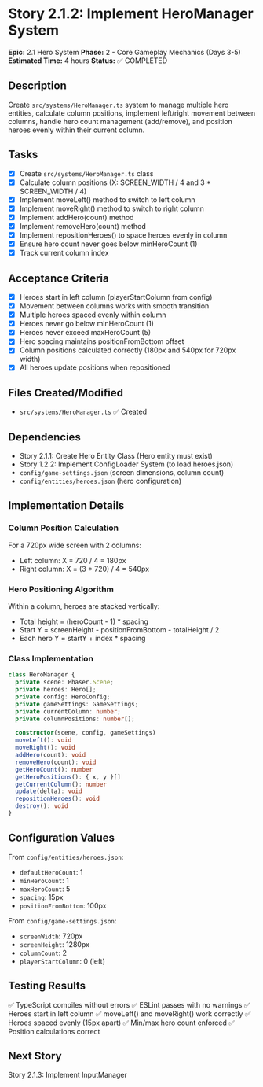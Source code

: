 # Story 2.1.2: Implement HeroManager System

**Epic:** 2.1 Hero System
**Phase:** 2 - Core Gameplay Mechanics (Days 3-5)
**Estimated Time:** 4 hours
**Status:** ✅ COMPLETED

## Description
Create `src/systems/HeroManager.ts` system to manage multiple hero entities, calculate column positions, implement left/right movement between columns, handle hero count management (add/remove), and position heroes evenly within their current column.

## Tasks
- [x] Create `src/systems/HeroManager.ts` class
- [x] Calculate column positions (X: SCREEN_WIDTH / 4 and 3 * SCREEN_WIDTH / 4)
- [x] Implement moveLeft() method to switch to left column
- [x] Implement moveRight() method to switch to right column
- [x] Implement addHero(count) method
- [x] Implement removeHero(count) method
- [x] Implement repositionHeroes() to space heroes evenly in column
- [x] Ensure hero count never goes below minHeroCount (1)
- [x] Track current column index

## Acceptance Criteria
- [x] Heroes start in left column (playerStartColumn from config)
- [x] Movement between columns works with smooth transition
- [x] Multiple heroes spaced evenly within column
- [x] Heroes never go below minHeroCount (1)
- [x] Heroes never exceed maxHeroCount (5)
- [x] Hero spacing maintains positionFromBottom offset
- [x] Column positions calculated correctly (180px and 540px for 720px width)
- [x] All heroes update positions when repositioned

## Files Created/Modified
- `src/systems/HeroManager.ts` ✅ Created

## Dependencies
- Story 2.1.1: Create Hero Entity Class (Hero entity must exist)
- Story 1.2.2: Implement ConfigLoader System (to load heroes.json)
- `config/game-settings.json` (screen dimensions, column count)
- `config/entities/heroes.json` (hero configuration)

## Implementation Details

### Column Position Calculation
For a 720px wide screen with 2 columns:
- Left column: X = 720 / 4 = 180px
- Right column: X = (3 * 720) / 4 = 540px

### Hero Positioning Algorithm
Within a column, heroes are stacked vertically:
- Total height = (heroCount - 1) * spacing
- Start Y = screenHeight - positionFromBottom - totalHeight / 2
- Each hero Y = startY + index * spacing

### Class Implementation
```typescript
class HeroManager {
  private scene: Phaser.Scene;
  private heroes: Hero[];
  private config: HeroConfig;
  private gameSettings: GameSettings;
  private currentColumn: number;
  private columnPositions: number[];

  constructor(scene, config, gameSettings)
  moveLeft(): void
  moveRight(): void
  addHero(count): void
  removeHero(count): void
  getHeroCount(): number
  getHeroPositions(): { x, y }[]
  getCurrentColumn(): number
  update(delta): void
  repositionHeroes(): void
  destroy(): void
}
```

## Configuration Values
From `config/entities/heroes.json`:
- `defaultHeroCount`: 1
- `minHeroCount`: 1
- `maxHeroCount`: 5
- `spacing`: 15px
- `positionFromBottom`: 100px

From `config/game-settings.json`:
- `screenWidth`: 720px
- `screenHeight`: 1280px
- `columnCount`: 2
- `playerStartColumn`: 0 (left)

## Testing Results
✅ TypeScript compiles without errors
✅ ESLint passes with no warnings
✅ Heroes start in left column
✅ moveLeft() and moveRight() work correctly
✅ Heroes spaced evenly (15px apart)
✅ Min/max hero count enforced
✅ Position calculations correct

## Next Story
Story 2.1.3: Implement InputManager
